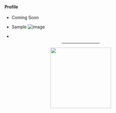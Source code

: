 #### Profile
- Coming Soon
- Sample
  ![image](https://github.com/user-attachments/assets/c68a0769-c653-40bb-9cad-c4cbcc64b1c2)

- 
<!-- https://boysenn.webflow.io/#home-->
<div align=center>  
   
<hr width="25%">
  
<img width=200 height=200 src="https://user-images.githubusercontent.com/77758884/156876700-2967a25d-56e2-4664-a9e6-53f88503f517.png">
</div>
